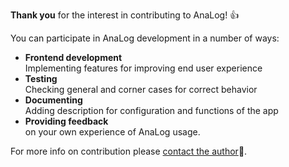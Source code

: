 **Thank you** for the interest in contributing to AnaLog! :+1:

You can participate in AnaLog development in a number of ways:
* **Frontend development**  
Implementing features for improving end user experience
* **Testing**  
Checking general and corner cases for correct behavior
* **Documenting**  
Adding description for configuration and functions of the app
* **Providing feedback**  
on your own experience of AnaLog usage.

For more info on contribution please [contact the author](mailto:toparvion@gmx.com):email:.
